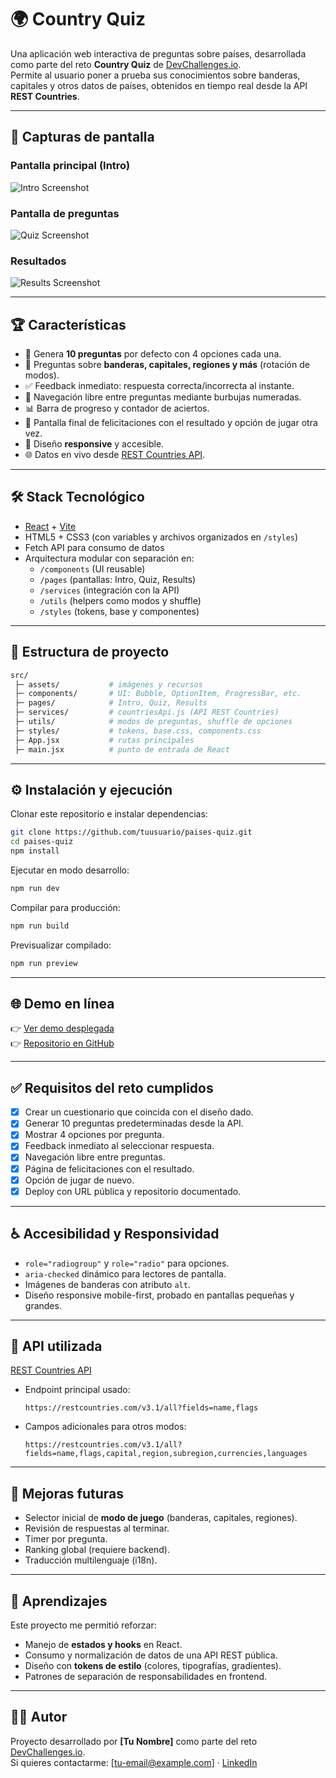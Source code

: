 # 🌍 Country Quiz

Una aplicación web interactiva de preguntas sobre países, desarrollada como parte del reto **Country Quiz** de [DevChallenges.io](https://devchallenges.io/).  
Permite al usuario poner a prueba sus conocimientos sobre banderas, capitales y otros datos de países, obtenidos en tiempo real desde la API **REST Countries**.

---

## 📸 Capturas de pantalla

### Pantalla principal (Intro)
![Intro Screenshot](./src/assets/screenshots/intro.png)

### Pantalla de preguntas
![Quiz Screenshot](./src/assets/screenshots/quiz.png)

### Resultados
![Results Screenshot](./src/assets/screenshots/results.png)

---

## 🏆 Características

- 🎯 Genera **10 preguntas** por defecto con 4 opciones cada una.  
- 🚩 Preguntas sobre **banderas, capitales, regiones y más** (rotación de modos).  
- ✅ Feedback inmediato: respuesta correcta/incorrecta al instante.  
- 🔢 Navegación libre entre preguntas mediante burbujas numeradas.  
- 📊 Barra de progreso y contador de aciertos.  
- 🎉 Pantalla final de felicitaciones con el resultado y opción de jugar otra vez.  
- 📱 Diseño **responsive** y accesible.  
- 🌐 Datos en vivo desde [REST Countries API](https://restcountries.com/).

---

## 🛠️ Stack Tecnológico

- [React](https://react.dev/) + [Vite](https://vitejs.dev/)  
- HTML5 + CSS3 (con variables y archivos organizados en `/styles`)  
- Fetch API para consumo de datos  
- Arquitectura modular con separación en:
  - `/components` (UI reusable)  
  - `/pages` (pantallas: Intro, Quiz, Results)  
  - `/services` (integración con la API)  
  - `/utils` (helpers como modos y shuffle)  
  - `/styles` (tokens, base y componentes)

---

## 📂 Estructura de proyecto

```bash
src/
 ├─ assets/           # imágenes y recursos
 ├─ components/       # UI: Bubble, OptionItem, ProgressBar, etc.
 ├─ pages/            # Intro, Quiz, Results
 ├─ services/         # countriesApi.js (API REST Countries)
 ├─ utils/            # modos de preguntas, shuffle de opciones
 ├─ styles/           # tokens, base.css, components.css
 ├─ App.jsx           # rutas principales
 ├─ main.jsx          # punto de entrada de React
```

---

## ⚙️ Instalación y ejecución

Clonar este repositorio e instalar dependencias:

```bash
git clone https://github.com/tuusuario/paises-quiz.git
cd paises-quiz
npm install
```

Ejecutar en modo desarrollo:

```bash
npm run dev
```

Compilar para producción:

```bash
npm run build
```

Previsualizar compilado:

```bash
npm run preview
```

---

## 🌐 Demo en línea

👉 [Ver demo desplegada](https://tu-demo.vercel.app/)  
👉 [Repositorio en GitHub](https://github.com/tuusuario/paises-quiz)

---

## ✅ Requisitos del reto cumplidos

- [x] Crear un cuestionario que coincida con el diseño dado.  
- [x] Generar 10 preguntas predeterminadas desde la API.  
- [x] Mostrar 4 opciones por pregunta.  
- [x] Feedback inmediato al seleccionar respuesta.  
- [x] Navegación libre entre preguntas.  
- [x] Página de felicitaciones con el resultado.  
- [x] Opción de jugar de nuevo.  
- [x] Deploy con URL pública y repositorio documentado.  

---

## ♿ Accesibilidad y Responsividad

- `role="radiogroup"` y `role="radio"` para opciones.  
- `aria-checked` dinámico para lectores de pantalla.  
- Imágenes de banderas con atributo `alt`.  
- Diseño responsive mobile-first, probado en pantallas pequeñas y grandes.  

---

## 📡 API utilizada

[REST Countries API](https://restcountries.com/)  

- Endpoint principal usado:  
  ```
  https://restcountries.com/v3.1/all?fields=name,flags
  ```
- Campos adicionales para otros modos:  
  ```
  https://restcountries.com/v3.1/all?fields=name,flags,capital,region,subregion,currencies,languages
  ```

---

## 🚀 Mejoras futuras

- Selector inicial de **modo de juego** (banderas, capitales, regiones).  
- Revisión de respuestas al terminar.  
- Timer por pregunta.  
- Ranking global (requiere backend).  
- Traducción multilenguaje (i18n).  

---

## 📖 Aprendizajes

Este proyecto me permitió reforzar:
- Manejo de **estados y hooks** en React.  
- Consumo y normalización de datos de una API REST pública.  
- Diseño con **tokens de estilo** (colores, tipografías, gradientes).  
- Patrones de separación de responsabilidades en frontend.  

---

## 👨‍💻 Autor

Proyecto desarrollado por **[Tu Nombre]** como parte del reto [DevChallenges.io](https://devchallenges.io/).  
Si quieres contactarme: [tu-email@example.com] · [LinkedIn](https://linkedin.com/in/tuusuario)
